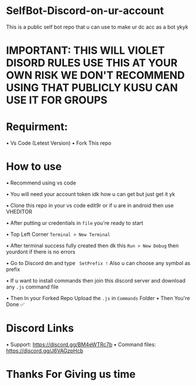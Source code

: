 # SelfBot-Discord-on-ur-account
This is a public self bot repo that u can use to make ur dc acc as a bot ykyk
# IMPORTANT: THIS WILL VIOLET DISORD RULES USE THIS AT YOUR OWN RISK WE DON'T RECOMMEND USING THAT PUBLICLY KUSU CAN USE IT FOR GROUPS

# Requirment:

• Vs Code (Letest Version)
• Fork This repo

# How to use

• Recommend using vs code

• You will need your account token idk how u can get but just get it yk

• Clone this repo in your vs code edit9r or if u are in android then use VHEDITOR 

• After putting ur credentials in ```file``` you're ready to start

• Top Left Corner ```Terminal > New Terminal``` 

• After terminal success fully created then dk this ```Run > New Debug``` then yourdont if there is no errors

• Go to Discord dm and type ``` SetPrefix !``` Also u can choose any symbol as prefix

• If u want to install commands then join this discord server and download any ``.js`` command file

• Then In your Forked Repo Upload the ```.js``` in ```Commands``` Folder 
• Then You're Done ✅

# Discord Links

• Support: https://discord.gg/BM4eWTRc7b
• Command files: https://discord.gg/J6VAGzpHcb


# Thanks For Giving us time
